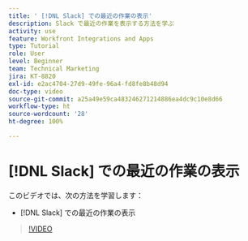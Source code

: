 ```yaml
---
title: ' [!DNL Slack] での最近の作業の表示'
description: Slack で最近の作業を表示する方法を学ぶ
activity: use
feature: Workfront Integrations and Apps
type: Tutorial
role: User
level: Beginner
team: Technical Marketing
jira: KT-8820
exl-id: e2ac4704-27d9-49fe-96a4-fd8fe8b48d94
doc-type: video
source-git-commit: a25a49e59ca483246271214886ea4dc9c10e8d66
workflow-type: ht
source-wordcount: '28'
ht-degree: 100%

---
```


# [!DNL Slack] での最近の作業の表示

このビデオでは、次の方法を学習します：

* [!DNL Slack] での最近の作業の表示

>[!VIDEO](https://video.tv.adobe.com/v/335120/?quality=12&learn=on)
